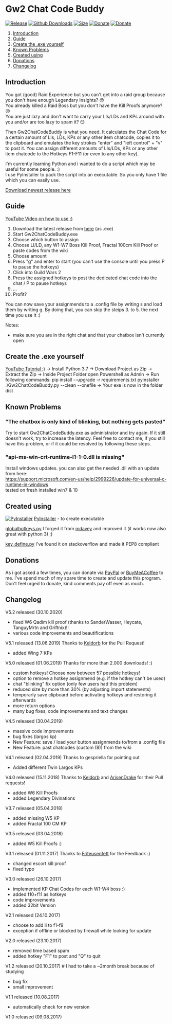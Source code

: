 # Gw2 Chat Code Buddy
[![Release](https://img.shields.io/github/release/m10x/gw2chatcodebuddy.svg?color=brightgreen)](https://github.com/LowkeyFlex/Gw2ChatCodeBuddy/releases)
[![Github Downloads](https://img.shields.io/github/downloads/m10x/gw2chatcodebuddy/total.svg)](https://github.com/LowkeyFlex/Gw2ChatCodeBuddy/releases)
[![Size](https://img.shields.io/badge/size-7.02mb-brightgreen.svg)](https://github.com/LowkeyFlex/Gw2ChatCodeBuddy/releases)
[![Donate](https://img.shields.io/badge/Donate-PayPal-blue.svg)](https://www.paypal.me/LowkeyFlex)
[![Donate](https://img.shields.io/badge/Donate-Coffee-blue.svg)](https://www.buymeacoffee.com/m10xde)

1. [Introduction](#introduction)
2. [Guide](#guide)
3. [Create the .exe yourself](#exe)
4. [Known Problems](#known_problems)
5. [Created using](#created_using)
6. [Donations](#donations)
7. [Changelog](#changelog)

## Introduction <a name="introduction"></a>
You got (good) Raid Experience but you can't get into a raid group because you don't have enough Legendary Insights? :pensive:  
You already killed a Raid Boss but you don't have the Kill Proofs anymore? :persevere:  
You are just lazy and don't want to carry your LIs/LDs and KPs around with you and/or are too lazy to spam it? :smirk:

Then Gw2ChatCodeBuddy is what you need.
It calculates the Chat Code for a certain amount of LIs, LDs, KPs or any other item chatcode, copies it to the clipboard and emulates the key strokes "enter" and "left control" + "v" to post it.
You can assign different amounts of LIs/LDs, KPs or any other item chatcode to the Hotkeys F1-F11 (or even to any other key).

I'm currently learning Python and i wanted to do a script which may be useful for some people. :)  
I use PyInstaller to pack the script into an executable. So you only have 1 file which you can easily use.

[Download newest release here](https://github.com/LowkeyFlex/Gw2ChatCodeBuddy/releases)

## Guide <a name="guide"></a>
[YouTube Video on how to use :)](https://www.youtube.com/watch?v=TT-YfTw1A1U)

1. Download the latest release from [here](https://github.com/LowkeyFlex/Gw2ChatCodeBuddy/releases) (as .exe)
2. Start Gw2ChatCodeBuddy.exe
3. Choose which button to assign
4. Choose LI/LD, any W1-W7 Boss Kill Proof, Fractal 100cm Kill Proof or paste codes from the wiki
5. Choose amount
6. Press "g" and enter to start (you can't use the console until you press P to pause the hotkeys)
7. Click into Guild Wars 2
8. Press the assigned hotkeys to post the dedicated chat code into the chat / P to pause hotkeys 
9. ...
10. Profit?

You can now save your assignmends to a .config file by writing s and load them by writing g.
By doing that, you can skip the steips 3. to 5. the next time you use it :)

Notes: 
- make sure you are in the right chat and that your chatbox isn't currently open

## Create the .exe yourself <a name="exe"></a>
[YouTube Tutorial :)](https://youtu.be/G6q5eWTk3ms) 
-> Install Python 3.7 
-> Download Project as Zip 
-> Extract the Zip 
-> Inside Project Folder open Powershell as Admin 
-> Run following commands:
pip install --upgrade -r requirements.txt
pyinstaller .\Gw2ChatCodeBuddy.py --clean --onefile
-> Your exe is now in the folder dist

## Known Problems <a name="known_problems"></a>

### "The chatbox is only kind of blinking, but nothing gets pasted"
Try to start Gw2ChatCodeBuddy.exe as administrator and try again.
If it still doesn't work, try to increase the latency.
Feel free to contact me, if you still have this problem, or if it could be resolved by following these steps.

### "api-ms-win-crt-runtime-l1-1-0.dll is missing"
Install windows updates. you can also get the needed .dll with an update from here:  
https://support.microsoft.com/en-us/help/2999226/update-for-universal-c-runtime-in-windows  
tested on fresh installed win7 & 10

## Created using <a name="created_using"></a>
[![PyInstaller](https://www.pyinstaller.org/_downloads/1b658e206c3ac51319fcf6ad45cd591a/pyinstaller-draft1a-35x35-trans.png)](http://www.pyinstaller.org/)  [PyInstaller](http://www.pyinstaller.org/) - to create executable

[globalhotkeys.py](https://gist.github.com/m10x/a9a2eb296fab2106a5ae7c16b8874a4b) I forged it from [mdavey](https://gist.github.com/mdavey/6d40a89dbc15aefcc8cd) and improved it (it works now also great with python 3) ;)

[key_define.py](https://stackoverflow.com/questions/14489013/simulate-python-keypresses-for-controlling-a-game) I've found it on stackoverflow and made it PEP8 compliant

## Donations <a name="donations"></a>
As i got asked a few times, you can donate via [PayPal](https://www.paypal.me/LowkeyFlex) or [BuyMeACoffee](https://www.buymeacoffee.com/m10xde) to me.
I've spend much of my spare time to create and update this program.
Don't feel urged to donate, kind comments pay off even as much.

## Changelog <a name="release_notes"></a>
V5.2 released (30.10.2020)
- fixed W6 Qadim kill proof (thanks to SanderWasser, Heycate, TanguyMrtn and Griftnix)!!
- various code improvements and beautifications

V5.1 released (13.06.2019)
Thanks to [Keldorb](https://github.com/Keldorb) for the Pull Request!
- added Wing 7 KPs

V5.0 released (01.06.2019)
Thanks for more than 2.000 downloads! :)
- custom hotkeys! Choose now between 57 possible hotkeys!
- option to remove a hotkey assignmend (e.g. if the hotkey can't be used)
- chat "blinking" fix option (only few users had this problem)
- reduced size by more than 30% (by adjusting import statements)
- temporarly save clipboard before activating hotkeys and restoring it afterwards
- more return options
- many bug fixes, code improvements and text changes

V4.5 released (30.04.2019)
- massive code improvements
- bug fixes (largos kp)
- New Feature: save / load your button assignmends to/from a .config file
- New Feature: past chatcodes (custom (8)) from the wiki

V4.1 released (02.04.2019)
Thanks to gespriella for pointing out
- Added different Twin Largos KPs

V4.0 released (15.11.2018)
Thanks to [Keldorb](https://github.com/Keldorb) and [ArisenDrake](https://github.com/ArisenDrake) for their Pull requests!
- added W6 Kill Proofs
- added Legendary Divinations

V3.7 released (05.04.2018)
- added missing W5 KP
- added Fractal 100 CM KP

V3.5 released (03.04.2018)
- added W5 Kill Proofs :)

V3.1 released (01.11.2017)
Thanks to [Friteusenfett](https://github.com/LowkeyFlex/Gw2ChatCodeBuddy/issues/1) for the Feedback :)
- changed escort kill proof
- fixed typo

V3.0 released (26.10.2017)
- implemented KP Chat Codes for each W1-W4 boss :)
- added f10+f11 as hotkeys
- code improvements
- added 32bit Version

V2.1 released (24.10.2017)
- choose to add li to f1-f9
- exception if offline or blocked by firewall while looking for update

V2.0 released (23.10.2017)
- removed time based spam
- added hotkey "F1" to post and "Q" to quit

V1.2 released (20.10.2017) # I had to take a ~2month break because of studying
- bug fix
- small improvement

V1.1 released (10.08.2017)
- automatically check for new version

V1.0 released (09.08.2017)
